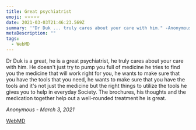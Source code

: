 ```yaml
---
title: Great psychiatrist
emoji: ⭐⭐⭐⭐⭐
date: 2021-03-03T21:46:23.569Z
summary: '"Dr Duk ... truly cares about your care with him." -Anonymous'
metaDescription: ""
tags:
  - WebMD
---
```

Dr Duk is a great, he is a great psychiatrist, he truly cares about your care with him. He doesn't just try to pump you full of medicine he tries to find you the medicine that will work right for you, he wants to make sure that you have the tools that you need, he wants to make sure that you have the tools and it's not just the medicine but the right things to utilize the tools he gives you to help in everyday Society. The brochures, his thoughts and the medication together help out a well-rounded treatment he is great.

*Anonymous - March 3, 2021*

[WebMD](https://doctor.webmd.com/doctor/anthony-duk-c0ada4db-34d8-4d2a-a7b1-627e3fda6a52-overview)